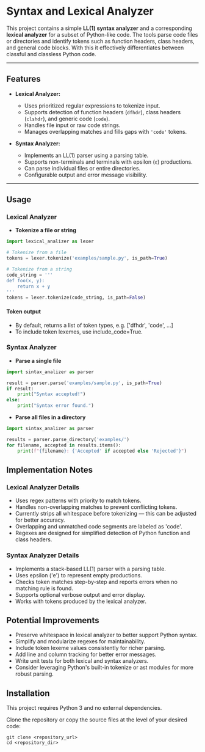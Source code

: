 # Syntax and Lexical Analyzer

This project contains a simple **LL(1) syntax analyzer** and a corresponding **lexical analyzer** for a subset of Python-like code. The tools parse code files or directories and identify tokens such as function headers, class headers, and general code blocks. With this it effectively differentiates between classful and classless Python code.

---

## Features

- **Lexical Analyzer:**
  - Uses prioritized regular expressions to tokenize input.
  - Supports detection of function headers (`dfhdr`), class headers (`clshdr`), and generic code (`code`).
  - Handles file input or raw code strings.
  - Manages overlapping matches and fills gaps with `'code'` tokens.
  
- **Syntax Analyzer:**
  - Implements an LL(1) parser using a parsing table.
  - Supports non-terminals and terminals with epsilon (`ε`) productions.
  - Can parse individual files or entire directories.
  - Configurable output and error message visibility.
  
---

## Usage

### Lexical Analyzer

- **Tokenize a file or string**

```python
import lexical_analizer as lexer

# Tokenize from a file
tokens = lexer.tokenize('examples/sample.py', is_path=True)

# Tokenize from a string
code_string = '''
def foo(x, y):
    return x + y
'''
tokens = lexer.tokenize(code_string, is_path=False)
```

#### Token output

- By default, returns a list of token types, e.g. ['dfhdr', 'code', ...]
- To include token lexemes, use include_code=True.

### Syntax Analyzer

- **Parse a single file**

```python
import sintax_analizer as parser

result = parser.parse('examples/sample.py', is_path=True)
if result:
    print("Syntax accepted!")
else:
    print("Syntax error found.")
```

- **Parse all files in a directory**

```python
import sintax_analizer as parser

results = parser.parse_directory('examples/')
for filename, accepted in results.items():
    print(f"{filename}: {'Accepted' if accepted else 'Rejected'}")
```

## Implementation Notes

### Lexical Analyzer Details

- Uses regex patterns with priority to match tokens.
- Handles non-overlapping matches to prevent conflicting tokens.
- Currently strips all whitespace before tokenizing — this can be adjusted for better accuracy.
- Overlapping and unmatched code segments are labeled as 'code'.
- Regexes are designed for simplified detection of Python function and class headers.

### Syntax Analyzer Details

- Implements a stack-based LL(1) parser with a parsing table.
- Uses epsilon ('e') to represent empty productions.
- Checks token matches step-by-step and reports errors when no matching rule is found.
- Supports optional verbose output and error display.
- Works with tokens produced by the lexical analyzer.

## Potential Improvements

- Preserve whitespace in lexical analyzer to better support Python syntax.
- Simplify and modularize regexes for maintainability.
- Include token lexeme values consistently for richer parsing.
- Add line and column tracking for better error messages.
- Write unit tests for both lexical and syntax analyzers.
- Consider leveraging Python's built-in tokenize or ast modules for more robust parsing.

## Installation

This project requires Python 3 and no external dependencies.

Clone the repository or copy the source files at the level of your desired code:
```
git clone <repository_url>
cd <repository_dir>
```

